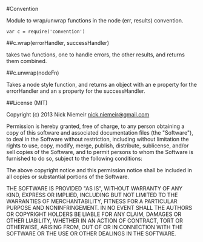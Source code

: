 #Convention

Module to wrap/unwrap functions in the node (err, results) convention.

`var c = require('convention')`

##c.wrap(errorHandler, successHandler)

takes two functions, one to handle errors, the other results, and
returns them combined.

##c.unwrap(nodeFn)

Takes a node style function, and returns an object with an
e property for the errorHandler and an s property for the
successHandler.

##License (MIT)

Copyright (c) 2013 Nick Niemeir <nick.niemeir@gmail.com>

Permission is hereby granted, free of charge, to any person obtaining a copy
of this software and associated documentation files (the "Software"), to deal
in the Software without restriction, including without limitation the rights
to use, copy, modify, merge, publish, distribute, sublicense, and/or sell
copies of the Software, and to permit persons to whom the Software is
furnished to do so, subject to the following conditions:

The above copyright notice and this permission notice shall be included in
all copies or substantial portions of the Software.

THE SOFTWARE IS PROVIDED "AS IS", WITHOUT WARRANTY OF ANY KIND, EXPRESS OR
IMPLIED, INCLUDING BUT NOT LIMITED TO THE WARRANTIES OF MERCHANTABILITY,
FITNESS FOR A PARTICULAR PURPOSE AND NONINFRINGEMENT. IN NO EVENT SHALL THE
AUTHORS OR COPYRIGHT HOLDERS BE LIABLE FOR ANY CLAIM, DAMAGES OR OTHER
LIABILITY, WHETHER IN AN ACTION OF CONTRACT, TORT OR OTHERWISE, ARISING FROM,
OUT OF OR IN CONNECTION WITH THE SOFTWARE OR THE USE OR OTHER DEALINGS IN
THE SOFTWARE.

